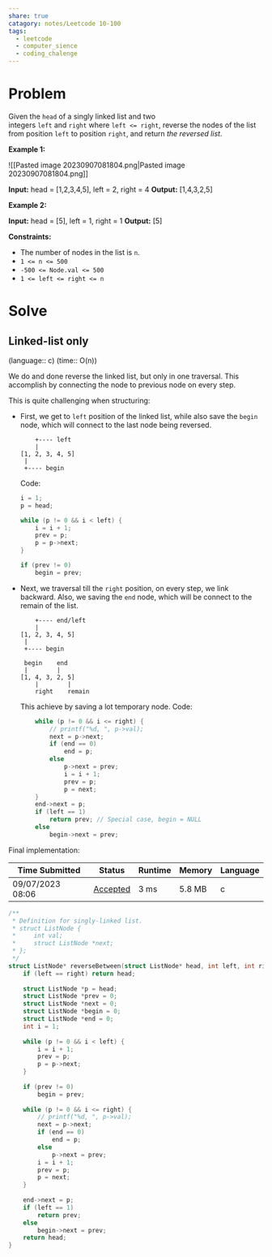 ```yaml
---
share: true
catagory: notes/Leetcode 10-100
tags:
  - leetcode
  - computer_sience
  - coding_chalenge
---
```

# Problem

Given the `head` of a singly linked list and two integers `left` and `right` where `left <= right`, reverse the nodes of the list from position `left` to position `right`, and return _the reversed list_.

**Example 1:**

![[Pasted image 20230907081804.png|Pasted image 20230907081804.png]]

**Input:** head = [1,2,3,4,5], left = 2, right = 4
**Output:** [1,4,3,2,5]

**Example 2:**

**Input:** head = [5], left = 1, right = 1
**Output:** [5]

**Constraints:**

- The number of nodes in the list is `n`.
- `1 <= n <= 500`
- `-500 <= Node.val <= 500`
- `1 <= left <= right <= n`

# Solve

## Linked-list only
(language:: c) (time:: O(n))

We do and done reverse the linked list, but only in one traversal. This accomplish by connecting the node to previous node on every step. 

This is quite challenging when structuring:
- First, we get to `left` position of the linked list, while also save the `begin` node, which will connect to the last node being reversed.
    ```    
        +---- left
        |
    [1, 2, 3, 4, 5]
     |
     +---- begin
    ```
    Code:
    ```c
    i = 1;
    p = head;
    
    while (p != 0 && i < left) {
        i = i + 1;
        prev = p;
        p = p->next;
    }
    
    if (prev != 0)
        begin = prev;
    ```
- Next, we traversal till the `right` position, on every step, we link backward. Also, we saving the `end` node, which will be connect to the remain of the list. 
    ```
        +---- end/left
        |
    [1, 2, 3, 4, 5]
     |
     +---- begin
    
     begin    end
     |        |
    [1, 4, 3, 2, 5]
        |        |
        right    remain
    ```
    This achieve by saving a lot temporary node.
    Code:
    ```c
        while (p != 0 && i <= right) {
            // printf("%d, ", p->val);
            next = p->next;
            if (end == 0)
                end = p;
            else
                p->next = prev;
                i = i + 1;
                prev = p;
                p = next;
        }
        end->next = p;
        if (left == 1)
            return prev; // Special case, begin = NULL
        else
            begin->next = prev;
    ```

Final implementation:

|Time Submitted|Status|Runtime|Memory|Language|
|---|---|---|---|---|
|09/07/2023 08:06|[Accepted](https://leetcode.com/submissions/detail/1042599648/)|3 ms|5.8 MB|c|

```c
/**
 * Definition for singly-linked list.
 * struct ListNode {
 *     int val;
 *     struct ListNode *next;
 * };
 */
struct ListNode* reverseBetween(struct ListNode* head, int left, int right){
    if (left == right) return head;
    
    struct ListNode *p = head;
    struct ListNode *prev = 0;
    struct ListNode *next = 0;
    struct ListNode *begin = 0;
    struct ListNode *end = 0;
    int i = 1;
    
    while (p != 0 && i < left) {
        i = i + 1;
        prev = p;
        p = p->next;
    }
    
    if (prev != 0)
        begin = prev;
    
    while (p != 0 && i <= right) {
        // printf("%d, ", p->val);
        next = p->next;
        if (end == 0)
            end = p;
        else
            p->next = prev;
        i = i + 1;
        prev = p;
        p = next;
    }
    
    end->next = p;
    if (left == 1)
        return prev;
    else
        begin->next = prev;
    return head;
}
```